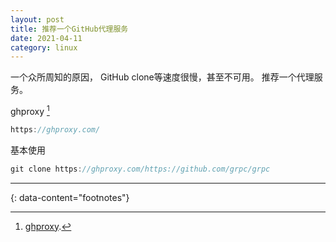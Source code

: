 ```yaml
---
layout: post
title: 推荐一个GitHub代理服务
date: 2021-04-11
category: linux
---
```


一个众所周知的原因， GitHub clone等速度很慢，甚至不可用。 推荐一个代理服务。  

ghproxy [^1]  
```c
https://ghproxy.com/
```

基本使用  

```c
git clone https://ghproxy.com/https://github.com/grpc/grpc
```

---
{: data-content="footnotes"}

[^1]: [ghproxy](https://ghproxy.com/).
